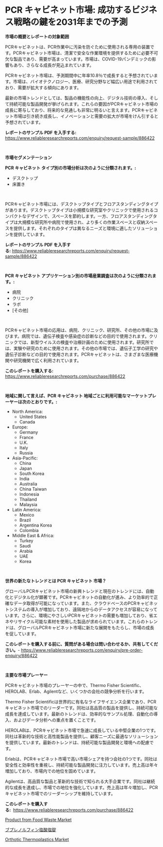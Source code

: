 <p><h1>PCR キャビネット市場: 成功するビジネス戦略の鍵を2031年までの予測</h1></p><p><strong>市場の概要とレポートの対象範囲</strong></p>
<p><p>PCRキャビネットは、PCR作業中に汚染を防ぐために使用される専用の装置です。PCRキャビネット市場は、清潔で安全な作業環境を提供するために必要不可欠な製品であり、需要が高まっています。市場は、COVID-19パンデミックの影響もあり、さらなる成長が見込まれています。</p><p>PCRキャビネット市場は、予測期間中に年率10.8％で成長すると予想されています。市場は、バイオテクノロジー、医療、研究分野など幅広い用途で利用されており、需要が拡大する傾向にあります。</p><p>最新の市場トレンドとしては、製品の機能性の向上、デジタル技術の導入、そして持続可能な製品開発が挙げられます。これらの要因がPCRキャビネット市場の成長に寄与しており、将来的な見通しも非常に明るいと言えます。PCRキャビネット市場は引き続き成長し、イノベーションと需要の拡大が市場をけん引すると予想されています。</p></p>
<p><strong>レポートのサンプル PDF を入手する:</strong> <a href="https://www.reliableresearchreports.com/enquiry/request-sample/886422">https://www.reliableresearchreports.com/enquiry/request-sample/886422</a></p>
<p>&nbsp;</p>
<p><strong>市場セグメンテーション</strong></p>
<p><strong>PCR キャビネット タイプ別の市場分析は次のように分類されます。:</strong></p>
<p><ul><li>デスクトップ</li><li>床置き</li></ul></p>
<p>&nbsp;</p>
<p><p>PCRキャビネット市場には、デスクトップタイプとフロアスタンディングタイプがあります。デスクトップタイプは小規模な研究室やクリニックで使用されるコンパクトなデザインで、スペースを節約します。一方、フロアスタンディングタイプは大規模な研究所や病院で使用され、より多くの作業スペースと収納スペースを提供します。それぞれのタイプは異なるニーズと環境に適したソリューションを提供しています。</p></p>
<p><strong>レポートのサンプル PDF を入手する:</strong>&nbsp;<a href="https://www.reliableresearchreports.com/enquiry/request-sample/886422">https://www.reliableresearchreports.com/enquiry/request-sample/886422</a></p>
<p>&nbsp;</p>
<p><strong> PCR キャビネット アプリケーション別の市場産業調査は次のように分類されます。:</strong></p>
<p><ul><li>病院</li><li>クリニック</li><li>ラボ</li><li>[その他]</li></ul></p>
<p>&nbsp;</p>
<p><p>PCRキャビネット市場の応用は、病院、クリニック、研究所、その他の市場に及びます。病院では、遺伝子検査や感染症の診断などの目的で使用されます。クリニックでは、新型ウイルスの検査や治療計画のために使用されます。研究所では、実験や研究のために使用されます。その他の市場では、遺伝子工学の研究や遺伝子診断などの目的で使用されます。PCRキャビネットは、さまざまな医療機関や研究機関で広く利用されています。</p></p>
<p><strong>このレポートを購入する:</strong>&nbsp; <a href="https://www.reliableresearchreports.com/purchase/886422">https://www.reliableresearchreports.com/purchase/886422</a></p>
<p>&nbsp;</p>
<p><strong>地域に関して言えば、PCR キャビネット 地域ごとに利用可能なマーケットプレーヤーは次のとおりです。:</strong></p>
<p><ul>
    <li>
        North America:
        <ul>
            <li>United States</li>
            <li>Canada</li>
        </ul>
    </li>
    <li>
        Europe:
        <ul>
            <li>Germany</li>
            <li>France</li>
            <li>U.K.</li>
            <li>Italy</li>
            <li>Russia</li>
        </ul>
    </li>
    <li>
        Asia-Pacific:
        <ul>
            <li>China</li>
            <li>Japan</li>
            <li>South Korea</li>
            <li>India</li>
            <li>Australia</li>
            <li>China Taiwan</li>
            <li>Indonesia</li>
            <li>Thailand</li>
            <li>Malaysia</li>
        </ul>
    </li>
    <li>
        Latin America:
        <ul>
            <li>Mexico</li>
            <li>Brazil</li>
            <li>Argentina Korea</li>
            <li>Colombia</li>
        </ul>
    </li>
    <li>
        Middle East & Africa:
        <ul>
            <li>Turkey</li>
            <li>Saudi</li>
            <li>Arabia</li>
            <li>UAE</li>
            <li>Korea</li>
        </ul>
    </li>
    </ul></p>
<p>&nbsp;</p>
<p><strong>世界の新たなトレンドとは PCR キャビネット 市場？</strong></p>
<p><p>グローバルPCRキャビネット市場の新興トレンドと現在のトレンドには、自動化とデジタル化が顕著です。PCRキャビネットの自動化が進み、より効率的で正確なデータ取得が可能になっています。また、クラウドベースのPCRキャビネットシステムの導入が増加しており、遠隔地からのデータアクセスが容易になっています。さらに、環境にやさしいPCRキャビネットの需要も増加しており、省エネやリサイクル可能な素材を使用した製品が求められています。これらのトレンドは、グローバルPCRキャビネット市場に新たな展開をもたらし、市場の成長を促しています。</p></p>
<p><strong>このレポートを購入する前に、質問がある場合は問い合わせるか、共有してください。</strong>- <a href="https://www.reliableresearchreports.com/enquiry/pre-order-enquiry/886422">https://www.reliableresearchreports.com/enquiry/pre-order-enquiry/886422</a></p>
<p>&nbsp;</p>
<p><strong>主要な市場プレーヤー</strong></p>
<p><p>PCRキャビネット市場のプレーヤーの中で、Thermo Fisher Scientific、HEROLAB、Erlab、Agilentなど、いくつかの会社の競争分析を行います。</p><p>Thermo Fisher Scientificは世界的に有名なライフサイエンス企業であり、PCRキャビネット市場でのリーダーです。同社は高品質の製品を提供し、持続可能な成長を達成しています。最新のトレンドは、効率的なサンプル処理、自動化の導入、およびデータ分析への重点を置くことです。</p><p>HEROLABは、PCRキャビネット市場で急速に成長している中堅企業の1つです。同社は革新的な技術と高性能製品を提供し、顧客ニーズに最適なソリューションを提供しています。最新のトレンドは、持続可能な製品開発と環境への配慮です。</p><p>Erlabは、PCRキャビネット市場で高い市場シェアを持つ会社の1つです。同社は安全性と効率性を重視し、持続可能な製品開発に注力しています。売上高は年々増加しており、市場内での地位を固めています。</p><p>Agilentは、高品質な製品と革新的な技術で知られる大手企業です。同社は継続的な成長を達成し、市場での地位を強化しています。売上高は年々増加し、PCRキャビネット市場でのリーダーシップを維持しています。</p></p>
<p><strong>このレポートを購入する:</strong>&nbsp;&nbsp;<a href="https://www.reliableresearchreports.com/purchase/886422">https://www.reliableresearchreports.com/purchase/886422</a></p>
<p><p><a href="https://github.com/yemakinde/Market-Research-Report-List-1/blob/main/product-from-food-waste-market.md">Product from Food Waste Market</a></p><p><a href="https://medium.com/@alicequigley2023/%E3%83%96%E3%83%97%E3%83%AC%E3%83%8E%E3%83%AB%E3%83%95%E3%82%A3%E3%83%B3%E5%A1%A9%E9%85%B8%E5%A1%A9%E9%8C%A0%E5%89%A4%E3%81%AE%E5%B8%82%E5%A0%B4%E8%A6%8F%E6%A8%A1-%E5%B9%B4%E9%96%93%E6%88%90%E9%95%B7%E7%8E%87-%E3%83%88%E3%83%AC%E3%83%B3%E3%83%892024%E5%B9%B4%E3%81%8B%E3%82%892030%E5%B9%B4-06df867617fd">ブプレノルフィン塩酸塩錠</a></p><p><a href="https://github.com/Alonsoolds3wq1d81czn8rbol/Market-Research-Report-List-1/blob/main/orthotic-thermoplastics-market.md">Orthotic Thermoplastics Market</a></p></p>